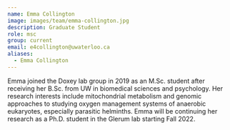 ```yaml
---
name: Emma Collington
image: images/team/emma-collington.jpg
description: Graduate Student
role: msc
group: current
email: e4collington@uwaterloo.ca
aliases:
  - Emma Collington
---
```


Emma joined the Doxey lab group in 2019 as an M.Sc. student after receiving her B.Sc. from UW in biomedical sciences and psychology. Her research interests include mitochondrial metabolism and genomic approaches to studying oxygen management systems of anaerobic eukaryotes, especially parasitic helminths. Emma will be continuing her research as a Ph.D. student in the Glerum lab starting Fall 2022. 

